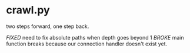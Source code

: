 # crawl.py
two steps forward, one step back. 

*FIXED*
need to fix absolute paths when depth goes beyond 1
*BROKE*
main function breaks because our connection handler doesn't exist yet.
